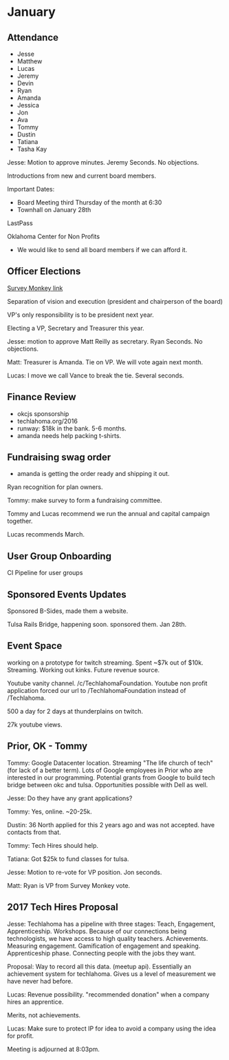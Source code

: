 # January

## Attendance

* Jesse
* Matthew
* Lucas
* Jeremy
* Devin
* Ryan
* Amanda
* Jessica
* Jon
* Ava
* Tommy
* Dustin
* Tatiana
* Tasha Kay

Jesse: Motion to approve minutes. Jeremy Seconds. No objections.

Introductions from new and current board members.

Important Dates:
* Board Meeting third Thursday of the month at 6:30
* Townhall on January 28th

LastPass

Oklahoma Center for Non Profits
* We would like to send all board members if we can afford it.

## Officer Elections

[Survey Monkey link](https://www.surveymonkey.com/r/TJQ2FQZ)

Separation of vision and execution (president and chairperson of the board)

VP's only responsibility is to be president next year.

Electing a VP, Secretary and Treasurer this year.

Jesse: motion to approve Matt Reilly as secretary. Ryan Seconds. No objections.

Matt: Treasurer is Amanda. Tie on VP. We will vote again next month.

Lucas: I move we call Vance to break the tie. Several seconds.

## Finance Review

* okcjs sponsorship
* techlahoma.org/2016
* runway: $18k in the bank. 5-6 months.
* amanda needs help packing t-shirts.

## Fundraising swag order

* amanda is getting the order ready and shipping it out.

Ryan recognition for plan owners.

Tommy: make survey to form a fundraising committee.

Tommy and Lucas recommend we run the annual and capital campaign together.

Lucas recommends March.

## User Group Onboarding

CI Pipeline for user groups

## Sponsored Events Updates

Sponsored B-Sides, made them a website.

Tulsa Rails Bridge, happening soon. sponsored them. Jan 28th.

## Event Space

working on a prototype for twitch streaming. Spent ~$7k out of $10k. Streaming. Working out kinks. Future revenue source.

Youtube vanity channel. /c/TechlahomaFoundation. Youtube non profit application forced our url to /TechlahomaFoundation instead of /Techlahoma.

500 a day for 2 days at thunderplains on twitch.

27k youtube views.

## Prior, OK - Tommy
Tommy: Google Datacenter location. Streaming "The life church of tech" (for lack of a better term). Lots of Google employees in Prior who are interested in our programming. Potential grants from Google to build tech bridge between okc and tulsa. Opportunities possible with Dell as well.

Jesse: Do they have any grant applications?

Tommy: Yes, online. ~20-25k.

Dustin: 36 North applied for this 2 years ago and was not accepted. have contacts from that.

Tommy: Tech Hires should help.

Tatiana: Got $25k to fund classes for tulsa.

Jesse: Motion to re-vote for VP position. Jon seconds.

Matt: Ryan is VP from Survey Monkey vote.

## 2017 Tech Hires Proposal

Jesse: Techlahoma has a pipeline with three stages: Teach, Engagement, Apprenticeship. Workshops. Because of our connections being technologists, we have access to high quality teachers. Achievements. Measuring engagement. Gamification of engagement and speaking. Apprenticeship phase. Connecting people with the jobs they want.

Proposal: Way to record all this data. (meetup api). Essentially an achievement system for techlahoma. Gives us a level of measurement we have never had before.

Lucas: Revenue possibility. "recommended donation" when a company hires an apprentice.

Merits, not achievements.

Lucas: Make sure to protect IP for idea to avoid a company using the idea for profit.

Meeting is adjourned at 8:03pm.
